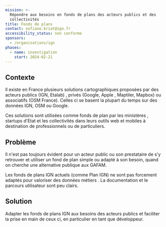 ```yaml
---
mission: >-
  Répondre aux besoins en fonds de plans des acteurs publics et des
  collectivités
title: Fonds de plans
contact: sofiane.kriat@ign.fr
accessibility_status: non conforme
sponsors:
  - /organisations/ign
phases:
  - name: investigation
    start: 2024-02-21
---
```

## Contexte

Il existe en France plusieurs solutions cartographiques proposées par des acteurs publics (IGN, Etalab) , privés (Google, Apple , Maptiler, Mapbox) ou associatifs (OSM France). Celles ci se basent la plupart du temps sur des données IGN, OSM ou Google. 

Ces solutions sont utilisées comme fonds de plan par les ministères , startups d'Etat et les collectivités dans leurs outils web et mobiles à destination de professionnels ou de particuliers. 

## Problème

Il n'est pas toujours évident pour un acteur public ou son prestataire de s'y retrouver et utiliser un fond de plan simple ou adapté à son besoin, quand on cherche une alternative publique aux GAFAM.

Les fonds de plans IGN actuels  (comme Plan IGN) ne sont pas forcement adaptés pour valoriser des données métiers . La documentation et le parcours utilisateur sont peu clairs. 

## Solution

Adapter les fonds de plans IGN aux besoins des acteurs publics et faciliter la prise en main de ceux ci, en particulier en tant que développeur. 